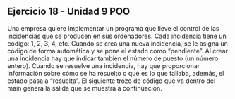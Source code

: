 ## Ejercicio 18 - Unidad 9 POO

Una empresa quiere implementar un programa que lleve el control de las
incidencias que se producen en sus ordenadores. Cada incidencia tiene un
código: 1, 2, 3, 4, etc. Cuando se crea una nueva incidencia, se le asigna
un código de forma automática y se pone el estado como “pendiente”. Al
crear una incidencia hay que indicar también el número de puesto (un número
entero). Cuando se resuelve una incidencia, hay que proporcionar información
sobre cómo se ha resuelto o qué es lo que fallaba, además, el estado pasa a
“resuelta”. El siguiente trozo de código que va dentro del main genera la salida
que se muestra a continuación.